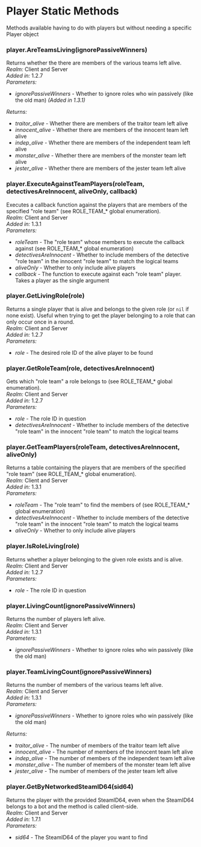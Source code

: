# Player Static Methods
Methods available having to do with players but without needing a specific Player object

### player.AreTeamsLiving(ignorePassiveWinners)
Returns whether the there are members of the various teams left alive.\
*Realm:* Client and Server\
*Added in:* 1.2.7\
*Parameters:*
- *ignorePassiveWinners* - Whether to ignore roles who win passively (like the old man) *(Added in 1.3.1)*

*Returns:*
- *traitor_alive* - Whether there are members of the traitor team left alive
- *innocent_alive* - Whether there are members of the innocent team left alive
- *indep_alive* - Whether there are members of the independent team left alive
- *monster_alive* - Whether there are members of the monster team left alive
- *jester_alive* - Whether there are members of the jester team left alive

### player.ExecuteAgainstTeamPlayers(roleTeam, detectivesAreInnocent, aliveOnly, callback)
Executes a callback function against the players that are members of the specified "role team" (see ROLE_TEAM_* global enumeration).\
*Realm:* Client and Server\
*Added in:* 1.3.1\
*Parameters:*
- *roleTeam* - The "role team" whose members to execute the callback against (see ROLE_TEAM_* global enumeration)
- *detectivesAreInnocent* - Whether to include members of the detective "role team" in the innocent "role team" to match the logical teams
- *aliveOnly* - Whether to only include alive players
- *callback* - The function to execute against each "role team" player. Takes a player as the single argument

### player.GetLivingRole(role)
Returns a single player that is alive and belongs to the given role (or `nil` if none exist). Useful when trying to get the player belonging to a role that can only occur once in a round.\
*Realm:* Client and Server\
*Added in:* 1.2.7\
*Parameters:*
- *role* - The desired role ID of the alive player to be found

### player.GetRoleTeam(role, detectivesAreInnocent)
Gets which "role team" a role belongs to (see ROLE_TEAM_* global enumeration).\
*Realm:* Client and Server\
*Added in:* 1.2.7\
*Parameters:*
- *role* - The role ID in question
- *detectivesAreInnocent* - Whether to include members of the detective "role team" in the innocent "role team" to match the logical teams

### player.GetTeamPlayers(roleTeam, detectivesAreInnocent, aliveOnly)
Returns a table containing the players that are members of the specified "role team" (see ROLE_TEAM_* global enumeration).\
*Realm:* Client and Server\
*Added in:* 1.3.1\
*Parameters:*
- *roleTeam* - The "role team" to find the members of (see ROLE_TEAM_* global enumeration)
- *detectivesAreInnocent* - Whether to include members of the detective "role team" in the innocent "role team" to match the logical teams
- *aliveOnly* - Whether to only include alive players

### player.IsRoleLiving(role)
Returns whether a player belonging to the given role exists and is alive.\
*Realm:* Client and Server\
*Added in:* 1.2.7\
*Parameters:*
- *role* - The role ID in question

### player.LivingCount(ignorePassiveWinners)
Returns the number of players left alive.\
*Realm:* Client and Server\
*Added in:* 1.3.1\
*Parameters:*
- *ignorePassiveWinners* - Whether to ignore roles who win passively (like the old man)

### player.TeamLivingCount(ignorePassiveWinners)
Returns the number of members of the various teams left alive.\
*Realm:* Client and Server\
*Added in:* 1.3.1\
*Parameters:*
- *ignorePassiveWinners* - Whether to ignore roles who win passively (like the old man)

*Returns:*
- *traitor_alive* - The number of members of the traitor team left alive
- *innocent_alive* - The number of members of the innocent team left alive
- *indep_alive* - The number of members of the independent team left alive
- *monster_alive* - The number of members of the monster team left alive
- *jester_alive* - The number of members of the jester team left alive

### player.GetByNetworkedSteamID64(sid64)
Returns the player with the provided SteamID64, even when the SteamID64 belongs to a bot and the method is called client-side.\
*Realm:* Client and Server\
*Added in:* 1.7.1\
*Parameters:*
- *sid64* - The SteamID64 of the player you want to find